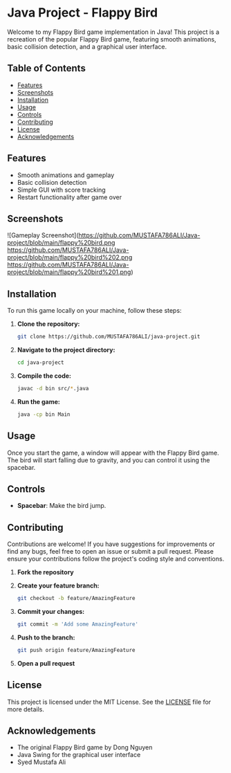 # Java Project - Flappy Bird

Welcome to my Flappy Bird game implementation in Java! This project is a recreation of the popular Flappy Bird game, featuring smooth animations, basic collision detection, and a graphical user interface.

## Table of Contents

- [Features](#features)
- [Screenshots](#screenshots)
- [Installation](#installation)
- [Usage](#usage)
- [Controls](#controls)
- [Contributing](#contributing)
- [License](#license)
- [Acknowledgements](#acknowledgements)

## Features

- Smooth animations and gameplay
- Basic collision detection
- Simple GUI with score tracking
- Restart functionality after game over

## Screenshots

![Gameplay Screenshot](https://github.com/MUSTAFA786ALI/Java-project/blob/main/flappy%20bird.png
https://github.com/MUSTAFA786ALI/Java-project/blob/main/flappy%20bird%202.png
https://github.com/MUSTAFA786ALI/Java-project/blob/main/flappy%20bird%201.png)

## Installation

To run this game locally on your machine, follow these steps:

1. **Clone the repository:**

    ```bash
    git clone https://github.com/MUSTAFA786ALI/java-project.git
    ```

2. **Navigate to the project directory:**

    ```bash
    cd java-project
    ```

3. **Compile the code:**

    ```bash
    javac -d bin src/*.java
    ```

4. **Run the game:**

    ```bash
    java -cp bin Main
    ```

## Usage

Once you start the game, a window will appear with the Flappy Bird game. The bird will start falling due to gravity, and you can control it using the spacebar.

## Controls

- **Spacebar**: Make the bird jump.

## Contributing

Contributions are welcome! If you have suggestions for improvements or find any bugs, feel free to open an issue or submit a pull request. Please ensure your contributions follow the project's coding style and conventions.

1. **Fork the repository**
2. **Create your feature branch:**

    ```bash
    git checkout -b feature/AmazingFeature
    ```

3. **Commit your changes:**

    ```bash
    git commit -m 'Add some AmazingFeature'
    ```

4. **Push to the branch:**

    ```bash
    git push origin feature/AmazingFeature
    ```

5. **Open a pull request**

## License

This project is licensed under the MIT License. See the [LICENSE](LICENSE) file for more details.

## Acknowledgements

- The original Flappy Bird game by Dong Nguyen
- Java Swing for the graphical user interface
- Syed Mustafa Ali
